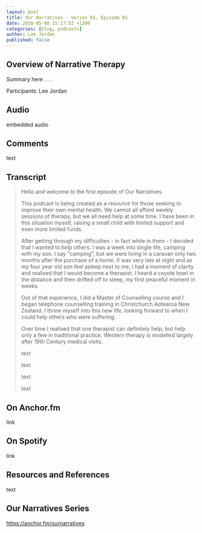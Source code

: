 ```yaml
---
layout: post
title: Our Narratives - Series 01, Episode 01
date: 2020-05-08 15:17:53 +1200
categories: [blog, podcasts]
author: Lee Jordan
published: false
---
```


<h2>Overview of Narrative Therapy</h2>

<p>Summary here . . . </p>

<p>Participants: Lee Jordan</p>

<h2>Audio</h2>

<p>embedded audio</p>

<h2>Comments</h2>

<p>text</p>

<h2>Transcript</h2>

<blockquote cite="https://anchor.fm/ournarratives">

Hello and welcome to the first episode of Our Narratives.

This podcast is being created as a resource for those seeking to improve their own mental health. We cannot all afford weekly sessions of therapy, but we all need help at some time. I have been in this situation myself, raising a small child with limited support and even more limited funds.

After getting through my difficulties - in fact while in them - I decided that I wanted to help others. I was a week into single life, camping with my son. I say "camping", but we were living in a caravan only two months after the purchase of a home. It was very late at night and as my four year old son feel asleep next to me, I had a moment of clarity and realised that I would become a therapist. I heard a coyote howl in the distance and then drifted off to sleep, my first peaceful moment in weeks.

Out of that experience, I did a Master of Counselling course and I began telephone counselling training in Christchurch Aotearoa New Zealand. I threw myself into this new life, looking forward to when I could help others who were suffering.

Over time I realised that one therapist can definitely help, but help only a few in traditional practice. Western therapy is modelled largely after 19th Century medical visits.


<p>text</p>
<p>text</p>
<p>text</p>
<p>text</p>
</blockquote> 

<h2>On Anchor.fm</h2>

<p>link</p>

<h2>On Spotify</h2>

<p>link</p>

<h2>Resources and References</h2>

<p>text</p>

<h2>Our Narratives Series</h2>

<p><a href="https://anchor.fm/ournarratives" alt="Mental Health Podcasts" target="_blank" rel="nofollow">https://anchor.fm/ournarratives</a></p>
